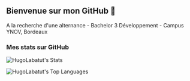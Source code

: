 ## Bienvenue sur mon GitHub 👋

A la recherche d'une alternance - Bachelor 3 Développement - Campus YNOV, Bordeaux

### Mes stats sur GitHub

![HugoLabatut's Stats](https://github-readme-stats.vercel.app/api?username=HugoLabatut&theme=cobalt&show_icons=true&hide_border=false&count_private=false)

![HugoLabatut's Top Languages](https://github-readme-stats.vercel.app/api/top-langs/?username=HugoLabatut&theme=cobalt&show_icons=true&hide_border=false&layout=compact)

